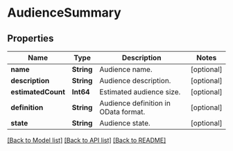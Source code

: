 # AudienceSummary

## Properties
Name | Type | Description | Notes
------------ | ------------- | ------------- | -------------
**name** | **String** | Audience name. | [optional] 
**description** | **String** | Audience description. | [optional] 
**estimatedCount** | **Int64** | Estimated audience size. | [optional] 
**definition** | **String** | Audience definition in OData format. | [optional] 
**state** | **String** | Audience state. | [optional] 

[[Back to Model list]](../README.md#documentation-for-models) [[Back to API list]](../README.md#documentation-for-api-endpoints) [[Back to README]](../README.md)


